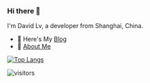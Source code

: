 ### Hi there 👋

<!--
**daweilv/daweilv** is a ✨ _special_ ✨ repository because its `README.md` (this file) appears on your GitHub profile

Here are some ideas to get you started:

- 🔭 I’m currently working on ...
- 🌱 I’m currently learning ...
- 👯 I’m looking to collaborate on ...
- 🤔 I’m looking for help with ...
- 💬 Ask me about ...
- 📫 How to reach me: ...
- 😄 Pronouns: ...
- ⚡ Fun fact: ...
-->
I'm David Lv, a developer from Shanghai, China.

- 🌱 Here's My [Blog](https://lvdawei.com)
- 💬 [About Me](https://lvdawei.com/about)

[![Top Langs](https://github-readme-stats.vercel.app/api?username=daweilv&show_icons=true&hide_title=true&hide_border=true)](https://github.com/daweilv)

![visitors](https://visitor-badge.glitch.me/badge?page_id=github.com/daweilv/daweilv.visitors)
